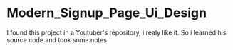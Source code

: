 # Modern_Signup_Page_Ui_Design
I found this project in a Youtuber's repository, i realy like it. So i learned his source code and took some notes
